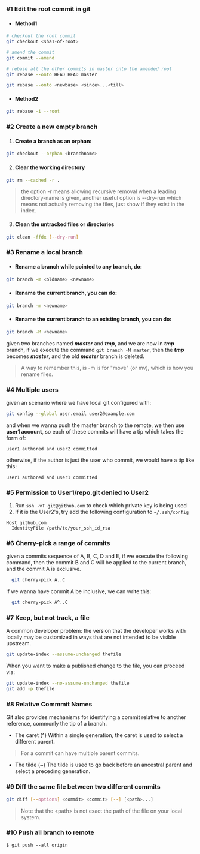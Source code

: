 ### #1 Edit the root commit in git

- #### Method1
```bash
# checkout the root commit
git checkout <sha1-of-root>

# amend the commit
git commit --amend

# rebase all the other commits in master onto the amended root
git rebase --onto HEAD HEAD master  

git rebase --onto <newbase> <since>...<till>
```
- #### Method2
```bash
git rebase -i --root
```

### #2 Create a new empty branch

1. #### Create a branch as an orphan:
```bash
git checkout --orphan <branchname>
```
2. #### Clear the working directory
```bash
git rm --cached -r .
```
> the option -r means allowing  recursive removal when a leading directory-name is given, another useful option is
--dry-run which means not actually removing the files, just show if they exist in the index.
3. #### Clean the untracked files or directories
```bash
git clean -ffdx [--dry-run]
```

### #3 Rename a local branch

- #### Rename a branch while pointed to any branch, do:
```bash
git branch -m <oldname> <newname>
```
- #### Rename the current branch, you can do:
```bash
git branch -m <newname>
```
- #### Rename the current branch to an existing branch, you can do:
```bash
git branch -M <newname>
```
given two branches named ***master*** and ***tmp***, and we are now in ***tmp*** branch, if we 
execute the command ```git branch -M master```, then the ***tmp*** becomes ***master***, and the old
***master*** branch is deleted.

> A way to remember this, is -m is for "move" (or mv), which is how you rename files.

### #4 Multiple users
given an scenario where we have local git configured with:
 ```bash
 git config --global user.email user2@example.com
 ```
and when we wanna push the master branch to the remote, we then use **user1 account**, so each of these commits will have a tip which takes the form of: 
``` 
user1 authored and user2 committed 
```
otherwise, if the author is just the user who commit, we would have a tip like this:
```
user1 authored and user1 committed 
```

### #5 Permission to User1/repo.git denied to User2
1. Run `ssh -vT git@github.com` to check which private key is being used
2. If it is the User2's, try add the following configuration to `~/.ssh/config`
```
Host github.com
  IdentityFile /path/to/your_ssh_id_rsa
```

### #6 Cherry-pick a range of commits
given a commits sequence of A, B, C, D and E, if we execute the following command, then the commit B and C 
will be applied to the current branch, and the commit A is exclusive.
```bash
  git cherry-pick A..C 
```
if we wanna have commit A be inclusive, we can write this:
```bash
  git cherry-pick A^..C 
```
### #7 Keep, but not track, a file
A common developer problem: the version that the developer works with locally may be customized in ways that are not 
intended to be visible upstream.
```bash
git update-index --assume-unchanged thefile
```
When you want to make a published change to the file, you can proceed via:
```bash
git update-index --no-assume-unchanged thefile
git add -p thefile
```

### #8 Relative Commmit Names
Git also provides mechanisms for identifying a commit relative to another reference, commonly the tip of a branch.

- The caret (^)
Within a single generation, the caret is used to select a different parent.
> For a commit can have multiple parent commits.
- The tilde (~)
The tilde is used to go back before an ancestral parent and select a preceding generation.


### #9 Diff the same file between two different commits
```bash
git diff [--options] <commit> <commit> [--] [<path>...]
```
> Note that the \<path\> is not exact the path of the file on your local system. 

### #10 Push all branch to remote
```
$ git push --all origin
```
